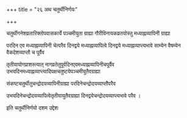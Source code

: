 +++
title = "२६ अथ चतुर्थीनिर्णयः"

+++

चतुर्थीगनेशव्रतारिक्तोपवासकार्ये पञ्चमीयुता ग्राह्या गौरीविनायकव्रतयोस्तु मध्याह्नव्यापिनी ग्राह्या

परदिन एव मध्याह्नव्यापिनी चेत्परैव दिनद्वये मध्याह्नव्यापित्वे दिनद्वये मध्याह्नव्याप्त्यभावे साम्येन वैषम्येन वैकदेशव्याप्तौ च पूर्वैव

तृतीयायोगप्राशस्त्यात् नागव्रतेतुपूर्वदिनएवमध्याह्नव्यापिनीचपूर्वैव उभयदिनमध्याह्नव्याप्त्यादिपक्षचतुष्टयेपञ्चमीयुतैवग्राह्या

संकष्टचतुर्थीतुचन्द्रोदयव्यापिनीग्राह्या परदिनेचन्द्रोदयव्याप्तौपरैव

उभयदिनेचन्द्रोदयव्यापित्वेतृतीयायुतैवग्राह्या दिनद्वयेचन्द्रोदयव्याप्त्यभावे परैव ।

इति चतुर्थीनिर्णयो दशम उद्देशः
